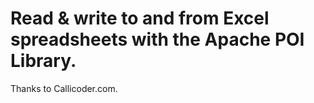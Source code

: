 # Read & write to and from Excel spreadsheets with the Apache POI Library.

Thanks to Callicoder.com.
